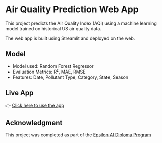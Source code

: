 # Air Quality Prediction Web App

This project predicts the Air Quality Index (AQI) using a machine learning model trained on historical US air quality data.

The web app is built using Streamlit and deployed on the web.

## Model
- Model used: Random Forest Regressor
- Evaluation Metrics: R², MAE, RMSE
- Features: Date, Pollutant Type, Category, State, Season

## Live App
👉 [Click here to use the app](https://air-quality-app-rv8dentpjnzv4fpt3prerq.streamlit.app/)

## Acknowledgment
This project was completed as part of the [Epsilon AI Diploma Program](https://github.com/Epsilon-AI/)
